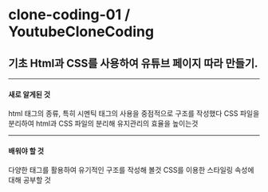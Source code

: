 # clone-coding-01 / YoutubeCloneCoding
## 기초 Html과 CSS를 사용하여  유튜브 페이지 따라 만들기.

---
#### 새로 알게된 것
html 태그의 종류, 특히 시멘틱 태그의 사용을 중점적으로 구조를 작성했다
CSS 파일을 분리하여 html과 CSS 파일의 분리해 유지관리의 효율을 높이는것

---
#### 배워야 할 것
다양한 태그를 활용하여 유기적인 구조를 작성해 볼것
CSS를 이용한 스타일링 속성에 대해 공부할 것

